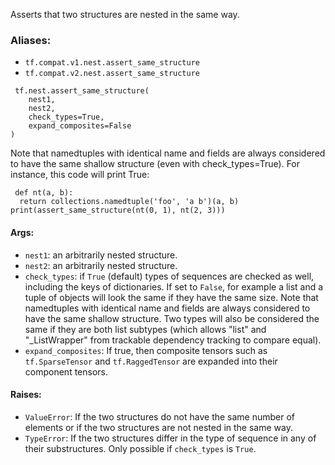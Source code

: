 
Asserts that two structures are nested in the same way.
### Aliases:
- `tf.compat.v1.nest.assert_same_structure`
- `tf.compat.v2.nest.assert_same_structure`

```
 tf.nest.assert_same_structure(
    nest1,
    nest2,
    check_types=True,
    expand_composites=False
)
```

Note that namedtuples with identical name and fields are always considered to have the same shallow structure (even with check_types=True). For instance, this code will print True:

```
 def nt(a, b):
  return collections.namedtuple('foo', 'a b')(a, b)
print(assert_same_structure(nt(0, 1), nt(2, 3)))
```
#### Args:
- `nest1`: an arbitrarily nested structure.
- `nest2`: an arbitrarily nested structure.
- `check_types`: if `True` (default) types of sequences are checked as well, including the keys of dictionaries. If set to `False`, for example a list and a tuple of objects will look the same if they have the same size. Note that namedtuples with identical name and fields are always considered to have the same shallow structure. Two types will also be considered the same if they are both list subtypes (which allows "list" and "_ListWrapper" from trackable dependency tracking to compare equal).
- `expand_composites`: If true, then composite tensors such as `tf.SparseTensor` and `tf.RaggedTensor` are expanded into their component tensors.
#### Raises:
- `ValueError`: If the two structures do not have the same number of elements or if the two structures are not nested in the same way.
- `TypeError`: If the two structures differ in the type of sequence in any of their substructures. Only possible if `check_types` is `True`.
